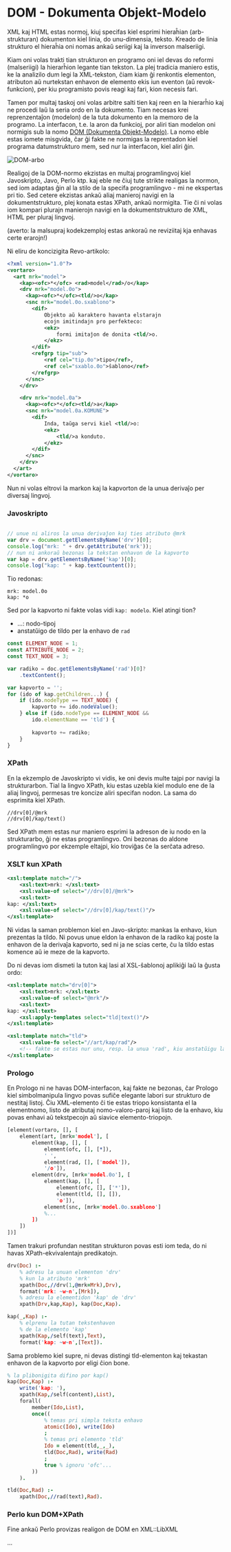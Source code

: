 # DOM - Dokumenta Objekt-Modelo

XML kaj HTML estas normoj, kiuj specifas kiel esprimi hieraĥian (arb-strukturan) dokumenton kiel linia, do unu-dimensia, teksto. Kreado de linia strukturo el hieraĥia oni nomas ankaŭ seriigi kaj la inverson malseriigi. 

Kiam oni volas trakti tian strukturon en programo oni iel devas do reformi (malseriigi) la hierarĥion legante tian tekston. La plej tradicia maniero estis, ke la analizilo dum legi la XML-tekston, ĉiam kiam ĝi renkontis elementon, atributon aŭ nurtekstan enhavon de elemento ekis iun eventon (aŭ revok-funkcion), per kiu programisto povis reagi kaj fari, kion necesis fari.

Tamen por multaj taskoj oni volas arbitre salti tien kaj reen en la hierarĥio kaj ne procedi laŭ la seria ordo en la dokumento. Tiam necesas krei reprenzentaĵon (modelon) de la tuta dokumento en la memoro de la programo. La interfacon, t.e. la aron da funkcioj, por aliri tian modelon oni normigis sub la nomo 
[DOM (Dokumenta Objekt-Modelo)](https://dom.spec.whatwg.org/#introduction-to-the-dom). La nomo eble estas iomete misgvida, ĉar ĝi fakte ne normigas la reprentadon kiel programa datumstrukturo mem, sed nur la interfacon, kiel aliri ĝin.

![DOM-arbo](bld/dom.png)

Realigoj de la DOM-normo ekzistas en multaj programlingvoj kiel Javoskripto, Javo, Perlo ktp. kaj eble ne ĉiuj tute strikte realigas la normon, sed iom adaptas ĝin al la stilo de la specifa programlingvo - mi ne ekspertas pri tio. Sed cetere ekzistas ankaŭ aliaj manieroj navigi en la dokumentstrukturo, plej konata estas XPath, ankaŭ normigita. Tie ĉi ni volas iom kompari plurajn manierojn navigi en la dokumentstrukturo de XML, HTML per pluraj lingvoj.


(averto: la malsupraj kodekzemploj estas ankoraŭ ne reviziitaj kja enhavas certe erarojn!)

Ni eliru de koncizigita Revo-artikolo:

```xml
<?xml version="1.0"?>
<vortaro>
  <art mrk="model">
    <kap><ofc>*</ofc> <rad>model</rad>/o</kap>
    <drv mrk="model.0o">
      <kap><ofc>*</ofc><tld/>o</kap>
      <snc mrk="model.0o.sxablono">
        <dif>
            Objekto aŭ karaktero havanta elstarajn 
            ecojn imitindajn pro perfekteco:
            <ekz>
                formi imitaĵon de donita <tld/>o.
            </ekz>
        </dif>
        <refgrp tip="sub">
            <ref cel="tip.0o">tipo</ref>,
            <ref cel="sxablo.0o">ŝablono</ref>
        </refgrp>
      </snc>
    </drv>

    <drv mrk="model.0a">
      <kap><ofc>*</ofc><tld/>a</kap>
      <snc mrk="model.0a.KOMUNE">
        <dif>
            Inda, taŭga servi kiel <tld/>o:
            <ekz>
                <tld/>a konduto.
            </ekz>
        </dif>
      </snc>
    </drv>
  </art>
</vortaro>
```

Nun ni volas eltrovi la markon kaj la kapvorton de la unua derivaĵo per diversaj lingvoj.

### Javoskripto

```javascript

// unue ni aliros la unua derivaĵon kaj ties atributo @mrk
var drv = document.getElementsByName('drv')[0];
console.log("mrk: " + drv.getAttribute('mrk'));
// nun ni ankoraŭ bezonas la tekstan enhavon de la kapvorto
var kap = drv.getElementsByName('kap')[0];
console.log("kap: " + kap.textCountent());
```

Tio redonas:

```
mrk: model.0o
kap: *o
```

Sed por la kapvorto ni fakte volas vidi `kap: modelo`. Kiel atingi tion?

- ...: nodo-tipoj
- anstatŭigo de tildo per la enhavo de `rad`

```javascript
const ELEMENT_NODE = 1;
const ATTRIBUTE_NODE = 2; 
const TEXT_NODE = 3; 

var radiko = doc.getElementsByName('rad')[0]?
    .textContent();

var kapvorto = '';
for (ido of kap.getChildren...) {
    if (ido.nodeType == TEXT_NODE) {
        kapvorto += ido.nodeValue();
    } else if (ido.nodeType == ELEMENT_NODE &&
        ido.elementName == 'tld') {
        
        kapvorto += radiko;
    }
}
```

### XPath

En la ekzemplo de Javoskripto vi vidis, ke oni devis multe tajpi por navigi la strukturarbon.
Tial la lingvo XPath, kiu estas uzebla kiel modulo ene de la aliaj lingvoj, permesas tre koncize aliri specifan nodon. La sama do esprimita kiel XPath.

```xpath
//drv[0]/@mrk
//drv[0]/kap/text()
```

Sed XPath mem estas nur maniero esprimi la adreson de iu nodo en la strukturarbo, ĝi ne estas programlingvo. Oni bezonas do aldone programlingvo por ekzemple eltajpi, kio troviĝas ĉe la serĉata adreso.



### XSLT kun XPath

```xml
<xsl:template match="/">
    <xsl:text>mrk: </xsl:text>
    <xsl:value-of select="//drv[0]/@mrk">
    <xsl:text>
kap: </xsl:text>
    <xsl:value-of select="//drv[0]/kap/text()"/>
</xsl:template>
```

Ni vidas la saman problemon kiel en Javo-skripto: mankas la enhavo, kiun prezentas la tildo. Ni povus unue eldon la enhavon de la radiko kaj poste la enhavon de la derivaĵa kapvorto, sed ni ja ne scias certe, ĉu la tildo estas komence aŭ ie meze de la kapvorto.

Do ni devas iom dismeti la tuton kaj lasi al XSL-ŝablonoj aplikiĝi laŭ la ĝusta ordo: 

```xml
<xsl:template match="drv[0]">
    <xsl:text>mrk: </xsl:text>
    <xsl:value-of select="@mrk"/>
    <xsl:text>
kap: </xsl:text>
    <xsl:apply-templates select="tld|text()"/>
</xsl:template>

<xsl:template match="tld">
    <xsl:value-fo select="//art/kap/rad"/>
    <!-- fakte se estas nur unu, resp. la unua 'rad', kiu anstatŭigu la tildon, sufiĉus skribi //rad aŭ //rad[0] -->
</xsl:template>

```

### Prologo

En Prologo ni ne havas DOM-interfacon, kaj fakte ne bezonas, ĉar Prologo kiel simbolmanipula lingvo 
povas sufiĉe elegante labori sur strukturo de nestitaj listoj. Ĉiu XML-elemento ĉi tie estas triopo konsistanta el la elementnomo, listo de atributaj nomo-valoro-paroj kaj listo de la enhavo,
kiu povas enhavi aŭ tekstpecojn aŭ siavice elemento-triopojn.

```prolog
[element(vortaro, [], [
    element(art, [mrk='model'], [
        element(kap, [], [
            element(ofc, [], [*]), 
            ' ', 
            element(rad, [], ['model']), 
            '/o']), 
        element(drv, [mrk='model.0o'], [
            element(kap, [], [
                element(ofc, [], ['*']), 
                element(tld, [], []), 
                'o']), 
            element(snc, [mrk='model.0o.sxablono']
            %...
        ])
    ])
])]
```

Tamen trakuri profundan nestitan strukturon povas
esti iom teda, do ni havas XPath-ekvivalentajn predikatojn. 

```prolog
drv(Doc) :-
    % adresu la unuan elementon 'drv' 
    % kun la atributo 'mrk'
    xpath(Doc,//drv(1,@mrk=Mrk),Drv),
    format('mrk: ~w~n',[Mrk]),
    % adresu la elementidon 'kap' de 'drv'
    xpath(Drv,kap,Kap), kap(Doc,Kap).

kap(_,Kap) :-
    % elprenu la tutan tekstenhavon
    % de la elemento 'kap'
    xpath(Kap,/self(text),Text),
    format('kap: ~w~n',[Text]).
```

Sama problemo kiel supre, ni devas distingi tld-elementon kaj tekastan enhavon de la kapvorto por eligi ĉion bone.

```prolog
% la plibonigita difino por kap() 
kap(Doc,Kap) :-
    write('kap: '),
    xpath(Kap,/self(content),List),
    forall(
        member(Ido,List),
        once((
            % temas pri simpla teksta enhavo
            atomic(Ido), write(Ido)
            ;
            % temas pri elemento 'tld'
            Ido = element(tld,_,_),
            tld(Doc,Rad), write(Rad)
            ; 
            true % ignoru 'ofc'...
        ))
    ).

tld(Doc,Rad) :-
    xpath(Doc,//rad(text),Rad).
```


### Perlo kun DOM+XPath

Fine ankaŭ Perlo provizas realigon de DOM en XML::LibXML

...